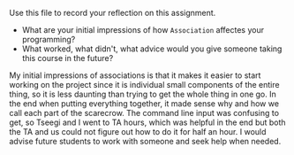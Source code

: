 Use this file to record your reflection on this assignment.

- What are your initial impressions of how `Association` affectes your programming?
- What worked, what didn't, what advice would you give someone taking this course in the future?

My initial impressions of associations is that it makes it easier to start working on the project since it is individual small components of the entire thing, so it is less daunting than trying to get the whole thing in one go. In the end when putting everything together, it made sense why and how we call each part of the scarecrow. The command line input was confusing to get, so Tseegi and I went to TA hours, which was helpful in the end but both the TA and us could not figure out how to do it for half an hour. I would advise future students to work with someone and seek help when needed.